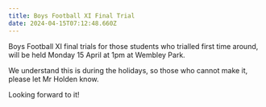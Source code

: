 ```yaml
---
title: Boys Football XI Final Trial
date: 2024-04-15T07:12:48.660Z
---
```

Boys Football XI final trials for those students who trialled first time around, will be held Monday 15 April at 1pm at Wembley Park.  

We understand this is during the holidays, so those who cannot make it, please let Mr Holden know. 

Looking forward to it!

